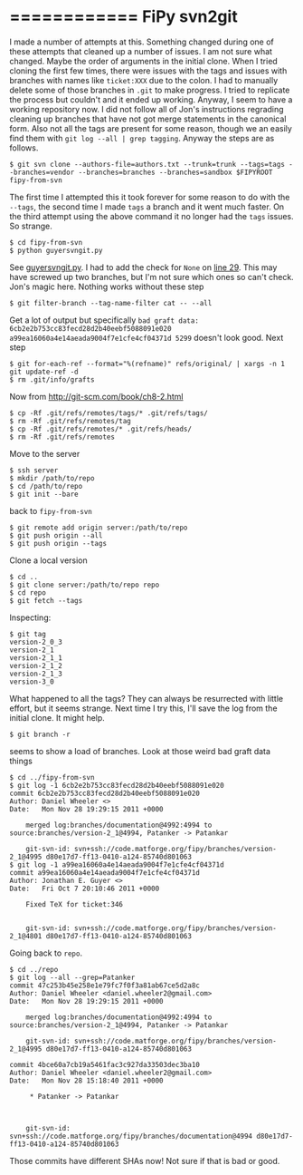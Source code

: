 ============
FiPy svn2git
============

I made a number of attempts at this. Something changed during one of
these attempts that cleaned up a number of issues. I am not sure what
changed. Maybe the order of arguments in the initial clone. When I
tried cloning the first few times, there were issues with the tags and
issues with branches with names like `ticket:XXX` due to the colon. I
had to manually delete some of those branches in `.git` to make
progress. I tried to replicate the process but couldn't and it ended
up working. Anyway, I seem to have a working repository now. I did not
follow all of Jon's instructions regrading cleaning up branches that
have not got merge statements in the canonical form. Also not all the
tags are present for some reason, though we an easily find them with
`git log --all | grep tagging`. Anyway the steps are as follows.

    $ git svn clone --authors-file=authors.txt --trunk=trunk --tags=tags --branches=vendor --branches=branches --branches=sandbox $FIPYROOT fipy-from-svn

The first time I attempted this it took forever for some reason to do
with the `--tags`, the second time I made `tags` a branch and it went
much faster. On the third attempt using the above command it no longer
had the `tags` issues. So strange.

    $ cd fipy-from-svn
    $ python guyersvngit.py

See <a href="guyersvngit.py">guyersvngit.py</a>. I had to add the
check for `None` on <a href="guyersvngit.py#L29">line 29</a>. This may
have screwed up two branches, but I'm not sure which ones so can't
check. Jon's magic here. Nothing works without these step

    $ git filter-branch --tag-name-filter cat -- --all

Get a lot of output but specifically `bad graft data:
6cb2e2b753cc83fecd28d2b40eebf5088091e020
a99ea16060a4e14aeada9004f7e1cfe4cf04371d 5299` doesn't look good. Next step

    $ git for-each-ref --format="%(refname)" refs/original/ | xargs -n 1 git update-ref -d
    $ rm .git/info/grafts

Now from http://git-scm.com/book/ch8-2.html

    $ cp -Rf .git/refs/remotes/tags/* .git/refs/tags/
    $ rm -Rf .git/refs/remotes/tag
    $ cp -Rf .git/refs/remotes/* .git/refs/heads/
    $ rm -Rf .git/refs/remotes

Move to the server

    $ ssh server
    $ mkdir /path/to/repo
    $ cd /path/to/repo
    $ git init --bare

back to `fipy-from-svn`

    $ git remote add origin server:/path/to/repo
    $ git push origin --all
    $ git push origin --tags

Clone a local version

    $ cd ..
    $ git clone server:/path/to/repo repo
    $ cd repo
    $ git fetch --tags

Inspecting:

    $ git tag
    version-2_0_3
    version-2_1
    version-2_1_1
    version-2_1_2
    version-2_1_3
    version-3_0

What happened to all the tags? They can always be resurrected with
little effort, but it seems strange. Next time I try this, I'll save
the log from the initial clone. It might help.

    $ git branch -r

seems to show a load of branches. Look at those weird bad graft data
things

    $ cd ../fipy-from-svn
    $ git log -1 6cb2e2b753cc83fecd28d2b40eebf5088091e020
    commit 6cb2e2b753cc83fecd28d2b40eebf5088091e020
    Author: Daniel Wheeler <>
    Date:   Mon Nov 28 19:29:15 2011 +0000

        merged log:branches/documentation@4992:4994 to source:branches/version-2_1@4994, Patanker -> Patankar
    
        git-svn-id: svn+ssh://code.matforge.org/fipy/branches/version-2_1@4995 d80e17d7-ff13-0410-a124-85740d801063
    $ git log -1 a99ea16060a4e14aeada9004f7e1cfe4cf04371d
    commit a99ea16060a4e14aeada9004f7e1cfe4cf04371d
    Author: Jonathan E. Guyer <>
    Date:   Fri Oct 7 20:10:46 2011 +0000

        Fixed TeX for ticket:346
    
    
        git-svn-id: svn+ssh://code.matforge.org/fipy/branches/version-2_1@4801 d80e17d7-ff13-0410-a124-85740d801063

Going back to `repo`.

    $ cd ../repo
    $ git log --all --grep=Patanker
    commit 47c253b45e258e1e79fc7f0f3a81ab67ce5d2a8c
    Author: Daniel Wheeler <daniel.wheeler2@gmail.com>
    Date:   Mon Nov 28 19:29:15 2011 +0000

        merged log:branches/documentation@4992:4994 to source:branches/version-2_1@4994, Patanker -> Patankar
    
        git-svn-id: svn+ssh://code.matforge.org/fipy/branches/version-2_1@4995 d80e17d7-ff13-0410-a124-85740d801063

    commit 4bce60a7cb19a5461fac3c927da33503dec3ba10
    Author: Daniel Wheeler <daniel.wheeler2@gmail.com>
    Date:   Mon Nov 28 15:18:40 2011 +0000

         * Patanker -> Patankar
    
    
    
        git-svn-id: svn+ssh://code.matforge.org/fipy/branches/documentation@4994 d80e17d7-ff13-0410-a124-85740d801063

Those commits have different SHAs now! Not sure if that is bad or
good.